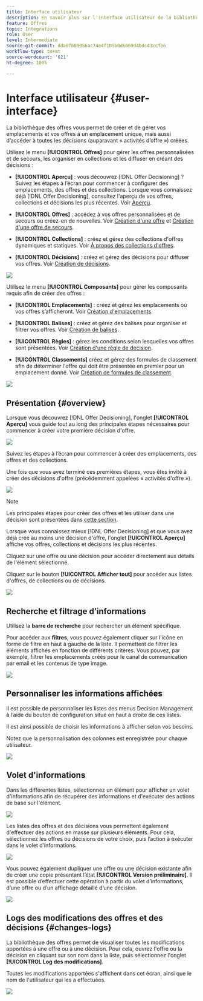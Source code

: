 ```yaml
---
title: Interface utilisateur
description: En savoir plus sur l'interface utilisateur de la bibliothèque des offres.
feature: Offres
topic: Intégrations
role: User
level: Intermediate
source-git-commit: dda0f609056ac74e4f1b5b0d6069d4bdc43ccfb6
workflow-type: tm+mt
source-wordcount: '621'
ht-degree: 100%

---
```


# Interface utilisateur {#user-interface}

La bibliothèque des offres vous permet de créer et de gérer vos emplacements et vos offres à un emplacement unique, mais aussi d’accéder à toutes les décisions (auparavant « activités d’offre ») créées.

Utilisez le menu **[!UICONTROL Offres]** pour gérer les offres personnalisées et de secours, les organiser en collections et les diffuser en créant des décisions :

* **[!UICONTROL Aperçu]** : vous découvrez [!DNL Offer Decisioning] ? Suivez les étapes à l’écran pour commencer à configurer des emplacements, des offres et des collections. Lorsque vous connaissez déjà [!DNL Offer Decisioning], consultez l&#39;aperçu de vos offres, collections et décisions les plus récentes. Voir [Aperçu](#overview).

* **[!UICONTROL Offres]** : accédez à vos offres personnalisées et de secours ou créez-en de nouvelles. Voir [Création d&#39;une offre](../offer-library/creating-personalized-offers.md) et [Création d&#39;une offre de secours](../offer-library/creating-fallback-offers.md).

* **[!UICONTROL Collections]** : créez et gérez des collections d&#39;offres dynamiques et statiques. Voir [À propos des collections d&#39;offres](../offer-library/creating-collections.md).

* **[!UICONTROL Décisions]** : créez et gérez des décisions pour diffuser vos offres. Voir [Création de décisions](../offer-activities/create-offer-activities.md).

![](../../assets/offers_menu.png)

Utilisez le menu **[!UICONTROL Composants]** pour gérer les composants requis afin de créer des offres :

* **[!UICONTROL Emplacements]** : créez et gérez les emplacements où vos offres s’afficheront. Voir [Création d&#39;emplacements](../offer-library/creating-placements.md).

* **[!UICONTROL Balises]** : créez et gérez des balises pour organiser et filtrer vos offres. Voir [Création de balises](../offer-library/creating-tags.md).

* **[!UICONTROL Règles]** : gérez les conditions selon lesquelles vos offres sont présentées. Voir [Création d&#39;une règle de décision](../offer-library/creating-decision-rules.md).

* **[!UICONTROL Classements]** créez et gérez des formules de classement afin de déterminer l&#39;offre qui doit être présentée en premier pour un emplacement donné. Voir [Création de formules de classement](../offer-library/create-ranking-formulas.md).

![](../../assets/offer_activities.png)

## Présentation {#overview}

Lorsque vous découvrez [!DNL Offer Decisioning], l&#39;onglet **[!UICONTROL Aperçu]** vous guide tout au long des principales étapes nécessaires pour commencer à créer votre première décision d&#39;offre.

![](../../assets/overview_onboarding.png)

Suivez les étapes à l’écran pour commencer à créer des emplacements, des offres et des collections.

Une fois que vous avez terminé ces premières étapes, vous êtes invité à créer des décisions d&#39;offre (précédemment appelées « activités d&#39;offre »).

![](../../assets/overview_collection-created.png)

>[!NOTE]
>
>Les principales étapes pour créer des offres et les utiliser dans une décision sont présentées dans [cette section](../offer-library/key-steps.md).

Lorsque vous connaissez mieux [!DNL Offer Decisioning] et que vous avez déjà créé au moins une décision d&#39;offre, l&#39;onglet **[!UICONTROL Aperçu]** affiche vos offres, collections et décisions les plus récentes.

Cliquez sur une offre ou une décision pour accéder directement aux détails de l&#39;élément sélectionné.

Cliquez sur le bouton **[!UICONTROL Afficher tout]** pour accéder aux listes d&#39;offres, de collections ou de décisions.

![](../../assets/overview_view-all.png)

## Recherche et filtrage d’informations

Utilisez la **barre de recherche** pour rechercher un élément spécifique.

Pour accéder aux **filtres**, vous pouvez également cliquer sur l&#39;icône en forme de filtre en haut à gauche de la liste. Il permettent de filtrer les éléments affichés en fonction de différents critères. Vous pouvez, par exemple, filtrer les emplacements créés pour le canal de communication par email et les contenus de type image.

![](../../assets/filters.png)

## Personnaliser les informations affichées

Il est possible de personnaliser les listes des menus Decision Management à l’aide du bouton de configuration situé en haut à droite de ces listes.

Il est ainsi possible de choisir les informations à afficher selon vos besoins.

Notez que la personnalisation des colonnes est enregistrée pour chaque utilisateur.

![](../../assets/columns.png)

## Volet d&#39;informations

Dans les différentes listes, sélectionnez un élément pour afficher un volet d&#39;informations afin de récupérer des informations et d&#39;exécuter des actions de base sur l&#39;élément.

![](../../assets/information-pane.png)

Les listes des offres et des décisions vous permettent également d&#39;effectuer des actions en masse sur plusieurs éléments. Pour cela, sélectionnez les offres ou décisions de votre choix, puis l’action à exécuter dans le volet d’informations.

![](../../assets/bulk-actions.png)

Vous pouvez également dupliquer une offre ou une décision existante afin de créer une copie présentant l’état **[!UICONTROL Version préliminaire]**. Il est possible d’effectuer cette opération à partir du volet d’informations, d’une offre ou d’un affichage détaillé d’une décision.

![](../../assets/duplicate-offer.png)

## Logs des modifications des offres et des décisions {#changes-logs}

La bibliothèque des offres permet de visualiser toutes les modifications apportées à une offre ou à une décision. Pour cela, ouvrez l&#39;offre ou la décision en cliquant sur son nom dans la liste, puis sélectionnez l&#39;onglet **[!UICONTROL Log des modifications]**.

Toutes les modifications apportées s&#39;affichent dans cet écran, ainsi que le nom de l&#39;utilisateur qui les a effectuées.

![](../../assets/change-logs.png)
